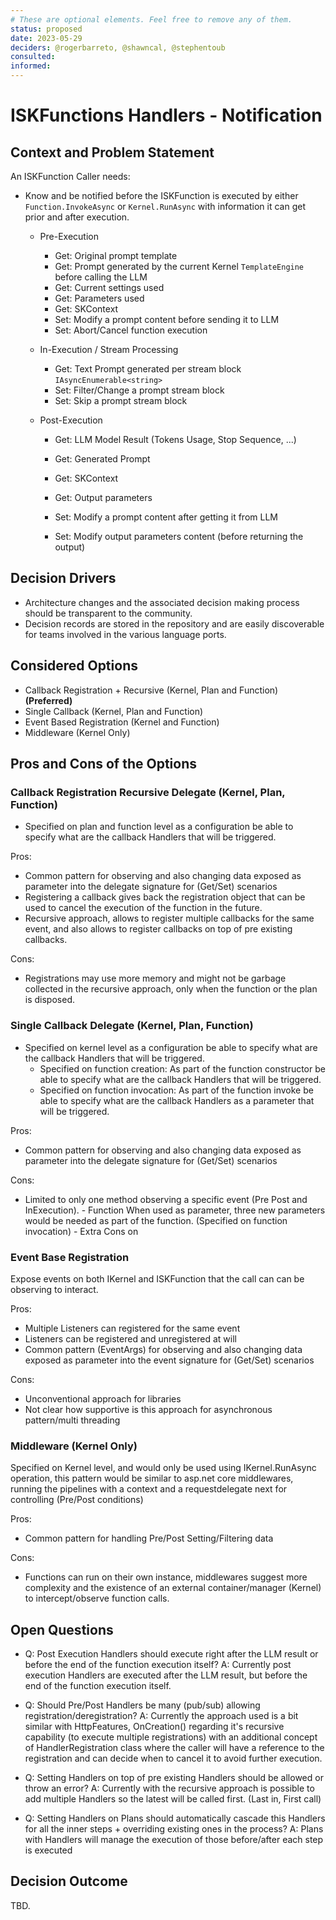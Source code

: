 ```yaml
---
# These are optional elements. Feel free to remove any of them.
status: proposed
date: 2023-05-29
deciders: @rogerbarreto, @shawncal, @stephentoub
consulted: 
informed: 
---
```


# ISKFunctions Handlers - Notification

## Context and Problem Statement

An ISKFunction Caller needs:

- Know and be notified before the ISKFunction is executed by either `Function.InvokeAsync` or `Kernel.RunAsync` with information it can get prior and after execution.

  - Pre-Execution

    - Get: Original prompt template
    - Get: Prompt generated by the current Kernel `TemplateEngine` before calling the LLM
    - Get: Current settings used
    - Get: Parameters used
    - Get: SKContext
    - Set: Modify a prompt content before sending it to LLM
    - Set: Abort/Cancel function execution

  - In-Execution / Stream Processing

    - Get: Text Prompt generated per stream block `IAsyncEnumerable<string>`
    - Set: Filter/Change a prompt stream block
    - Set: Skip a prompt stream block

  - Post-Execution

    - Get: LLM Model Result (Tokens Usage, Stop Sequence, ...)
    - Get: Generated Prompt
    - Get: SKContext
    - Get: Output parameters

    - Set: Modify a prompt content after getting it from LLM
    - Set: Modify output parameters content (before returning the output)

## Decision Drivers

- Architecture changes and the associated decision making process should be transparent to the community.
- Decision records are stored in the repository and are easily discoverable for teams involved in the various language ports.

## Considered Options

- Callback Registration + Recursive (Kernel, Plan and Function) **(Preferred)**
- Single Callback (Kernel, Plan and Function)
- Event Based Registration (Kernel and Function)
- Middleware (Kernel Only)

## Pros and Cons of the Options

### Callback Registration Recursive Delegate (Kernel, Plan, Function)

- Specified on plan and function level as a configuration be able to specify what are the callback Handlers that will be triggered.

Pros:

- Common pattern for observing and also changing data exposed as parameter into the delegate signature for (Get/Set) scenarios
- Registering a callback gives back the registration object that can be used to cancel the execution of the function in the future.
- Recursive approach, allows to register multiple callbacks for the same event, and also allows to register callbacks on top of pre existing callbacks.

Cons:

- Registrations may use more memory and might not be garbage collected in the recursive approach, only when the function or the plan is disposed.

### Single Callback Delegate (Kernel, Plan, Function)

- Specified on kernel level as a configuration be able to specify what are the callback Handlers that will be triggered.
  - Specified on function creation: As part of the function constructor be able to specify what are the callback Handlers that will be triggered.
  - Specified on function invocation: As part of the function invoke be able to specify what are the callback Handlers as a parameter that will be triggered.

Pros:

- Common pattern for observing and also changing data exposed as parameter into the delegate signature for (Get/Set) scenarios

Cons:

- Limited to only one method observing a specific event (Pre Post and InExecution). - Function When used as parameter, three new parameters would be needed as part of the function. (Specified on function invocation) - Extra Cons on

### Event Base Registration

Expose events on both IKernel and ISKFunction that the call can can be observing to interact.

Pros:

- Multiple Listeners can registered for the same event
- Listeners can be registered and unregistered at will
- Common pattern (EventArgs) for observing and also changing data exposed as parameter into the event signature for (Get/Set) scenarios

Cons:

- Unconventional approach for libraries
- Not clear how supportive is this approach for asynchronous pattern/multi threading

### Middleware (Kernel Only)

Specified on Kernel level, and would only be used using IKernel.RunAsync operation, this pattern would be similar to asp.net core middlewares, running the pipelines with a context and a requestdelegate next for controlling (Pre/Post conditions)

Pros:

- Common pattern for handling Pre/Post Setting/Filtering data

Cons:

- Functions can run on their own instance, middlewares suggest more complexity and the existence of an external container/manager (Kernel) to intercept/observe function calls.

## Open Questions

- Q: Post Execution Handlers should execute right after the LLM result or before the end of the function execution itself?
  A: Currently post execution Handlers are executed after the LLM result, but before the end of the function execution itself.

- Q: Should Pre/Post Handlers be many (pub/sub) allowing registration/deregistration?
  A: Currently the approach used is a bit similar with HttpFeatures, OnCreation() regarding it's recursive capability (to execute multiple registrations) with an additional concept of HandlerRegistration class where the caller will have a reference to the registration and can decide when to cancel it to avoid further execution.

- Q: Setting Handlers on top of pre existing Handlers should be allowed or throw an error?
  A: Currently with the recursive approach is possible to add multiple Handlers so the latest will be called first. (Last in, First call)

- Q: Setting Handlers on Plans should automatically cascade this Handlers for all the inner steps + overriding existing ones in the process?
  A: Plans with Handlers will manage the execution of those before/after each step is executed

## Decision Outcome

TBD.
